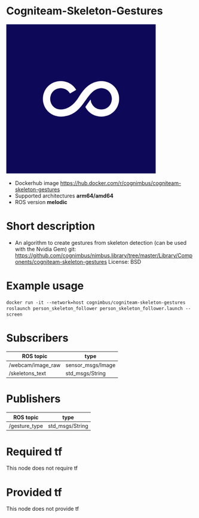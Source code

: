 # Cogniteam-Skeleton-Gestures

<img src="./cogniteam-skeleton-gestures/Cogniteam_CMYK_Social_white_on_aubergine.jpg" alt="cogniteam-skeleton-gestures" width="400"/>

* Dockerhub image https://hub.docker.com/r/cognimbus/cogniteam-skeleton-gestures
* Supported architectures <b>arm64/amd64</b>
* ROS version <b>melodic
</b>

# Short description
* An algorithm to create gestures from skeleton detection (can be used with the Nvidia Gem)
git: https://github.com/cognimbus/nimbus.library/tree/master/Library/Components/cogniteam-skeleton-gestures
License: BSD

# Example usage
```
docker run -it --network=host cognimbus/cogniteam-skeleton-gestures roslaunch person_skeleton_follower person_skeleton_follower.launch --screen
```

# Subscribers
ROS topic | type
--- | ---
/webcam/image_raw | sensor_msgs/Image
/skeletons_text | std_msgs/String


# Publishers
ROS topic | type
--- | ---
/gesture_type | std_msgs/String


# Required tf
This node does not require tf


# Provided tf
This node does not provide tf



